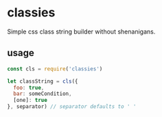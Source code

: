 # classies

Simple css class string builder without shenanigans.

## usage

```js
const cls = require('classies')

let classString = cls({
  foo: true,
  bar: someCondition,
  [one]: true
}, separator) // separator defaults to ' '
```
